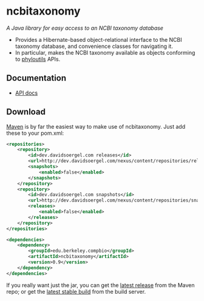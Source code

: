 ncbitaxonomy
============

_A Java library for easy access to an NCBI taxonomy database_

 * 	Provides a Hibernate-based object-relational interface to the NCBI taxonomy database, and convenience classes for navigating it.
 * 	In particular, makes the NCBI taxonomy available as objects conforming to [phyloutils](http://github.com/davidsoergel/phyloutils/) APIs.

Documentation
-------------

 * [API docs](http://davidsoergel.github.io/ncbitaxonomy/)

Download
--------

[Maven](http://maven.apache.org/) is by far the easiest way to make use of ncbitaxonomy.  Just add these to your pom.xml:
```xml
<repositories>
	<repository>
		<id>dev.davidsoergel.com releases</id>
		<url>http://dev.davidsoergel.com/nexus/content/repositories/releases</url>
		<snapshots>
			<enabled>false</enabled>
		</snapshots>
	</repository>
	<repository>
		<id>dev.davidsoergel.com snapshots</id>
		<url>http://dev.davidsoergel.com/nexus/content/repositories/snapshots</url>
		<releases>
			<enabled>false</enabled>
		</releases>
	</repository>
</repositories>

<dependencies>
	<dependency>
		<groupId>edu.berkeley.compbio</groupId>
		<artifactId>ncbitaxonomy</artifactId>
		<version>0.9</version>
	</dependency>
</dependencies>
```

If you really want just the jar, you can get the [latest release](http://dev.davidsoergel.com/nexus/content/repositories/releases/edu.berkeley.compbio/ncbitaxonomy/) from the Maven repo; or get the [latest stable build](http://dev.davidsoergel.com/jenkins/job/ncbitaxonomy/lastStableBuild/edu.berkeley.compbio$ncbitaxonomy/) from the build server.

